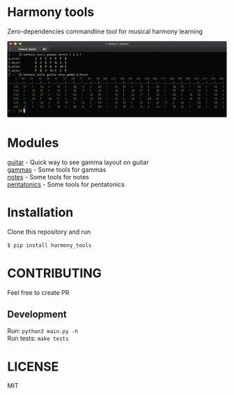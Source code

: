 # Harmony tools
Zero-dependencies commandline tool for musical harmony learning  

![](docs/term.png)


# Modules
[guitar](docs/guitar.md) - Quick way to see gamma layout on guitar  
[gammas](docs/gammas.md) - Some tools for gammas  
[notes](docs/notes.md) - Some tools for notes  
[pentatonics](docs/pentatonics.md) - Some tools for pentatonics  


# Installation
Clone this repository and run
```sh
$ pip install harmony_tools
```

# CONTRIBUTING
Feel free to create PR

## Development
Run: `python3 main.py -h`  
Run tests: `make tests`  


# LICENSE
MIT
